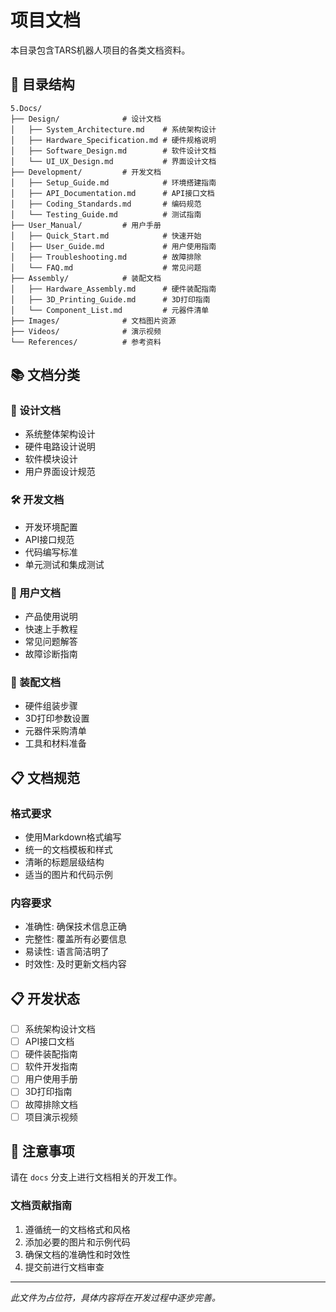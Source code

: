 # 项目文档

本目录包含TARS机器人项目的各类文档资料。

## 📁 目录结构

```
5.Docs/
├── Design/              # 设计文档
│   ├── System_Architecture.md    # 系统架构设计
│   ├── Hardware_Specification.md # 硬件规格说明
│   ├── Software_Design.md        # 软件设计文档
│   └── UI_UX_Design.md           # 界面设计文档
├── Development/         # 开发文档
│   ├── Setup_Guide.md            # 环境搭建指南
│   ├── API_Documentation.md      # API接口文档
│   ├── Coding_Standards.md       # 编码规范
│   └── Testing_Guide.md          # 测试指南
├── User_Manual/         # 用户手册
│   ├── Quick_Start.md            # 快速开始
│   ├── User_Guide.md             # 用户使用指南
│   ├── Troubleshooting.md        # 故障排除
│   └── FAQ.md                    # 常见问题
├── Assembly/            # 装配文档
│   ├── Hardware_Assembly.md      # 硬件装配指南
│   ├── 3D_Printing_Guide.md      # 3D打印指南
│   └── Component_List.md         # 元器件清单
├── Images/              # 文档图片资源
├── Videos/              # 演示视频
└── References/          # 参考资料
```

## 📚 文档分类

### 🎯 设计文档
- 系统整体架构设计
- 硬件电路设计说明
- 软件模块设计
- 用户界面设计规范

### 🛠️ 开发文档
- 开发环境配置
- API接口规范
- 代码编写标准
- 单元测试和集成测试

### 👥 用户文档
- 产品使用说明
- 快速上手教程
- 常见问题解答
- 故障诊断指南

### 🔧 装配文档
- 硬件组装步骤
- 3D打印参数设置
- 元器件采购清单
- 工具和材料准备

## 📋 文档规范

### 格式要求
- 使用Markdown格式编写
- 统一的文档模板和样式
- 清晰的标题层级结构
- 适当的图片和代码示例

### 内容要求
- 准确性: 确保技术信息正确
- 完整性: 覆盖所有必要信息
- 易读性: 语言简洁明了
- 时效性: 及时更新文档内容

## 📋 开发状态

- [ ] 系统架构设计文档
- [ ] API接口文档
- [ ] 硬件装配指南
- [ ] 软件开发指南
- [ ] 用户使用手册
- [ ] 3D打印指南
- [ ] 故障排除文档
- [ ] 项目演示视频

## 📝 注意事项

请在 `docs` 分支上进行文档相关的开发工作。

### 文档贡献指南
1. 遵循统一的文档格式和风格
2. 添加必要的图片和示例代码
3. 确保文档的准确性和时效性
4. 提交前进行文档审查

---
*此文件为占位符，具体内容将在开发过程中逐步完善。*